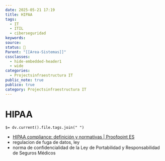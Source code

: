 ```yaml
---
date: 2025-05-21 17:19
title: HIPAA
tags:
  - IT
  - ITIL
  - ciberseguridad
keywords: 
source: 
status: 📌
Parent: "[[Area-Sistemas]]"
cssclasses:
  - hide-embedded-header1
  - wide
categories:
  - Projectsinfraestructura IT
public_note: true
publico: true
category: Projectsinfraestructura IT
---
```

# HIPAA
`$= dv.current().file.tags.join(" ")`

- [HIPAA compliance: definición y normativas | Proofpoint ES](https://www.proofpoint.com/es/threat-reference/hipaa-compliance) 
- regulacion de fuga de datos, ley
- norma de confidencialidad de la Ley de Portabilidad y Responsabilidad de Seguros Médicos